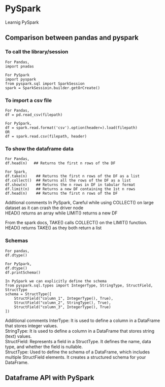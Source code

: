 # PySpark
Learnig PySpark

## Comparison between pandas and pyspark
### To call the library/session
```
For Pandas,
import pnadas

For PySpark 
import pyspark
from pyspark.sql import SparkSession
spark = SparkSessioin.builder.getOrCreate()
```

### To import a csv file
```
For Pandas,
df = pd.read_csv(filepath)

For PySpark,
df = spark.read.format('csv').option(header=).load(filepath)
OR
df = spark.read.csv(filepath, header)
```

### To show the dataframe data
```
For Pandas,
df.head(n)   ## Returns the first n rows of the DF

For Spark,
df.take(n)    ## Returns the first n rows of the DF as a list
df.collect()  ## Returns all the rows of the DF as a list
df.show(n)    ## Returns the n rows in DF in tabular format
df.limit(n)   ## Returns a new DF containing the 1st n rows
df.head(n)    ## Returns the first n rows of the DF
```
Addtional comments
In PySpark,
Careful while using COLLECT() on large dataset as it can crash the driver node  
HEAD() returns an array while LIMIT() returns a new DF

From the spark docs,
TAKE() calls COLLECT() on the LIMIT() function.  
HEAD() returns TAKE() as they both return a list

### Schemas
```
For pandas,
df.dtype()

For PySpark,
df.dtype()
df.printSchema()

In PySpark we can explicitly define the schema
from pyspark.sql.types import IntegerType, StringType, StructField, StructType
schema = StructType([
    StructField("column_1", IntegerType(), True),
    StructField("column_2", StringType(), True),
    StructField("column_3", IntegerType(), True)
])

```

Additional comments 
InterType: It is used to define a column in a DataFrame that stores integer values.  
StringType: It is used to define a column in a DataFrame that stores string (text) values.  
StructField: Represents a field in a StructType. It defines the name, data type, and whether the field is nullable.  
StructType: Used to define the schema of a DataFrame, which includes multiple StructField elements. It creates a structured schema for your DataFrame.  

## Dataframe API with PySpark
